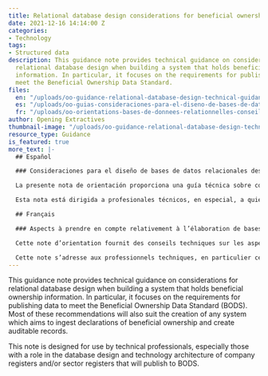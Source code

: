 ```yaml
---
title: Relational database design considerations for beneficial ownership information
date: 2021-12-16 14:14:00 Z
categories:
- Technology
tags:
- Structured data
description: This guidance note provides technical guidance on considerations for
  relational database design when building a system that holds beneficial ownership
  information. In particular, it focuses on the requirements for publishing data to
  meet the Beneficial Ownership Data Standard.
files:
  en: "/uploads/oo-guidance-relational-database-design-technical-guidance-english-2021-12.pdf"
  es: "/uploads/oo-guias-consideraciones-para-el-diseno-de-bases-de-datos-relacionales-2021-12.pdf"
  fr: "/uploads/oo-orientations-bases-de-donnees-relationnelles-conseils-techniques-2021-12.pdf"
author: Opening Extractives
thumbnail-image: "/uploads/oo-guidance-relational-database-design-technical-guidance-2021-12.jpg"
resource_type: Guidance
is_featured: true
more_text: |-
  ## Español

  ### Consideraciones para el diseño de bases de datos relacionales destinadas a la información sobre los beneficiarios finales

  La presente nota de orientación proporciona una guía técnica sobre consideraciones que deben tenerse en cuenta en el diseño de bases de datos relacionales cuando se crea un sistema que almacena información sobre los beneficiarios finales. En particular, se centra en los requisitos establecidos para la publicación de datos a fin de cumplir con el Estándar de Datos sobre Beneficiarios Finales (BODS). La mayoría de estas recomendaciones también servirán para la creación de cualquier sistema cuyo objetivo sea guardar declaraciones de los beneficiarios finales y crear registros auditables.

  Esta nota está dirigida a profesionales técnicos, en especial, a quienes trabajan en el diseño de bases de datos y la arquitectura tecnológica de registros de empresas o registros de sectores que publicarán sus datos de acuerdo con el BODS.

  ## Français

  ### Aspects à prendre en compte relativement à l’élaboration de bases de données relationnelles pour les informations sur la propriété effective

  Cette note d’orientation fournit des conseils techniques sur les aspects à prendre en compte lors de la conception d’une base de données relationnelles dans le cadre de l’établissement d’un système destiné à contenir des informations sur la propriété effective. Elle se focalise en particulier sur les exigences de publication des données dans le respect de la Norme sur les données concernant la propriété effective (BODS). La plupart de ces recommandations peuvent également s’appliquer dans la création d’un système visant à recueillir les déclarations de propriété effective et à établir des dossiers vérifiables.

  Cette note s’adresse aux professionnels techniques, en particulier ceux qui travaillent à la conception de bases de données et à l’architecture technologique de registres d’entreprises et/ou sectoriels qui seront publiés conformément à la BODS.
---
```


This guidance note provides technical guidance on considerations for relational database design when building a system that holds beneficial ownership information. In particular, it focuses on the requirements for publishing data to meet the Beneficial Ownership Data Standard (BODS). Most of these recommendations will also suit the creation of any system which aims to ingest declarations of beneficial ownership and create auditable records.

This note is designed for use by technical professionals, especially those with a role in the database design and technology architecture of company registers and/or sector registers that will publish to BODS.